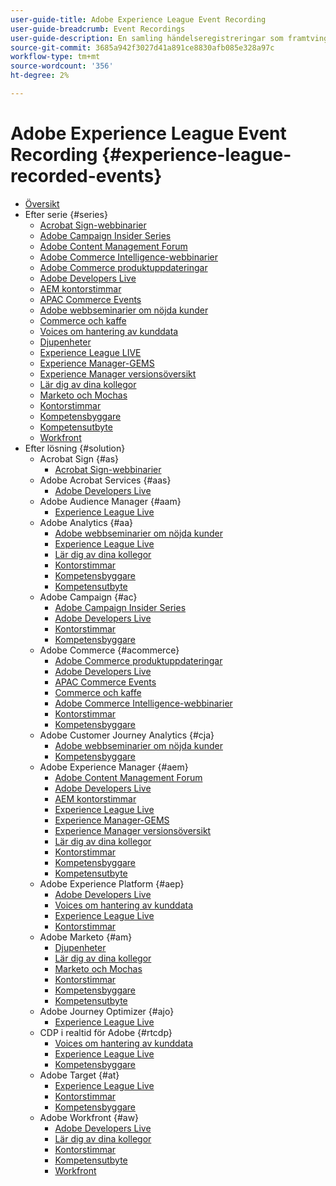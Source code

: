 ```yaml
---
user-guide-title: Adobe Experience League Event Recording
user-guide-breadcrumb: Event Recordings
user-guide-description: En samling händelseregistreringar som framtvingas vid användning av Adobe Enterprise-produkter
source-git-commit: 3685a942f3027d41a891ce8830afb085e328a97c
workflow-type: tm+mt
source-wordcount: '356'
ht-degree: 2%

---
```



# Adobe Experience League Event Recording {#experience-league-recorded-events}

+ [Översikt](overview.md)
+ Efter serie {#series}
   + [Acrobat Sign-webbinarier](https://experienceleague.adobe.com/docs/events/acrobat-sign-webinars/overview.html)
   + [Adobe Campaign Insider Series](https://experienceleague.adobe.com/docs/events/adobe-campaign-insider-recordings/overview.html)
   + [Adobe Content Management Forum](https://experienceleague.adobe.com/docs/events/adobe-content-management-forum-recordings/overview.html)
   + [Adobe Commerce Intelligence-webbinarier](https://experienceleague.adobe.com/docs/events/mbi-webinars-recordings/overview.html)
   + [Adobe Commerce produktuppdateringar](https://experienceleague.adobe.com/docs/events/adobe-commerce-product-update-recordings/overview.html)
   + [Adobe Developers Live](https://experienceleague.adobe.com/docs/events/adobe-developers-live-recordings/overview.html)
   + [AEM kontorstimmar](https://experienceleague.adobe.com/docs/events/aem-champion-office-hours/overview.html)
   + [APAC Commerce Events](https://experienceleague.adobe.com/docs/events/apac-commerce-recordings/overview.html)
   + [Adobe webbseminarier om nöjda kunder](https://experienceleague.adobe.com/docs/events/adobe-customer-success-webinar-recordings/overview.html)
   + [Commerce och kaffe](https://experienceleague.adobe.com/docs/events/commerce-and-coffee-recordings/overview.html)
   + [Voices om hantering av kunddata](https://experienceleague.adobe.com/docs/events/customer-data-management-voices-recordings/overview.html)
   + [Djupenheter](https://experienceleague.adobe.com/docs/events/deep-dives-recordings/overview.html)
   + [Experience League LIVE](https://experienceleague.adobe.com/docs/events/experience-league-live-recordings/overview.html)
   + [Experience Manager-GEMS](https://experienceleague.adobe.com/docs/events/experience-manager-gems-recordings/overview.html)
   + [Experience Manager versionsöversikt](https://experienceleague.adobe.com/docs/events/aemcs-release-update-recordings/overview.html)
   + [Lär dig av dina kollegor](https://experienceleague.adobe.com/docs/events/learn-from-your-peers-recordings/overview.html)
   + [Marketo och Mochas](https://experienceleague.adobe.com/docs/events/marketo-and-mochas-recordings/overview.html)
   + [Kontorstimmar](https://experienceleague.adobe.com/docs/events/office-hours/overview.html)
   + [Kompetensbyggare](https://experienceleague.adobe.com/docs/events/skill-builder-recordings/overview.html)
   + [Kompetensutbyte](https://experienceleague.adobe.com/docs/events/the-skill-exchange-recordings/overview.html)
   + [Workfront](https://experienceleague.adobe.com/docs/events/workfront-recordings/overview.html)
+ Efter lösning {#solution}
   + Acrobat Sign {#as}
      + [Acrobat Sign-webbinarier](https://experienceleague.adobe.com/docs/events/acrobat-sign-webinars/overview.html)
   + Adobe Acrobat Services {#aas}
      + [Adobe Developers Live](https://experienceleague.adobe.com/docs/events/adobe-developers-live-recordings/overview.html)
   + Adobe Audience Manager {#aam}
      + [Experience League Live](https://experienceleague.adobe.com/docs/events/experience-league-live-recordings/overview.html)
   + Adobe Analytics {#aa}
      + [Adobe webbseminarier om nöjda kunder](https://experienceleague.adobe.com/docs/events/adobe-customer-success-webinar-recordings/overview.html)
      + [Experience League Live](https://experienceleague.adobe.com/docs/events/experience-league-live-recordings/overview.html)
      + [Lär dig av dina kollegor](https://experienceleague.adobe.com/docs/events/learn-from-your-peers-recordings/overview.html)
      + [Kontorstimmar](https://experienceleague.adobe.com/docs/events/office-hours/overview.html)
      + [Kompetensbyggare](https://experienceleague.adobe.com/docs/events/skill-builder-recordings/overview.html)
      + [Kompetensutbyte](https://experienceleague.adobe.com/docs/events/the-skill-exchange-recordings/overview.html)
   + Adobe Campaign {#ac}
      + [Adobe Campaign Insider Series](https://experienceleague.adobe.com/docs/events/adobe-campaign-insider-recordings/overview.html)
      + [Adobe Developers Live](https://experienceleague.adobe.com/docs/events/adobe-developers-live-recordings/overview.html)
      + [Kontorstimmar](https://experienceleague.adobe.com/docs/events/office-hours/overview.html)
      + [Kompetensbyggare](https://experienceleague.adobe.com/docs/events/skill-builder-recordings/overview.html)
   + Adobe Commerce {#acommerce}
      + [Adobe Commerce produktuppdateringar](https://experienceleague.adobe.com/docs/events/adobe-commerce-product-update-recordings/overview.html)
      + [Adobe Developers Live](https://experienceleague.adobe.com/docs/events/adobe-developers-live-recordings/overview.html)
      + [APAC Commerce Events](https://experienceleague.adobe.com/docs/events/apac-commerce-recordings/overview.html)
      + [Commerce och kaffe](https://experienceleague.adobe.com/docs/events/commerce-and-coffee-recordings/overview.html)
      + [Adobe Commerce Intelligence-webbinarier](https://experienceleague.adobe.com/docs/events/mbi-webinars-recordings/overview.html)
      + [Kontorstimmar](https://experienceleague.adobe.com/docs/events/office-hours/overview.html)
      + [Kompetensbyggare](https://experienceleague.adobe.com/docs/events/skill-builder-recordings/overview.html)
   + Adobe Customer Journey Analytics {#cja}
      + [Adobe webbseminarier om nöjda kunder](https://experienceleague.adobe.com/docs/events/adobe-customer-success-webinar-recordings/overview.html)
      + [Kompetensbyggare](https://experienceleague.adobe.com/docs/events/skill-builder-recordings/overview.html)
   + Adobe Experience Manager {#aem}
      + [Adobe Content Management Forum](https://experienceleague.adobe.com/docs/events/adobe-content-management-forum-recordings/overview.html)
      + [Adobe Developers Live](https://experienceleague.adobe.com/docs/events/adobe-developers-live-recordings/overview.html)
      + [AEM kontorstimmar](https://experienceleague.adobe.com/docs/events/aem-champion-office-hours/overview.html)
      + [Experience League Live](https://experienceleague.adobe.com/docs/events/experience-league-live-recordings/overview.html)
      + [Experience Manager-GEMS](https://experienceleague.adobe.com/docs/events/experience-manager-gems-recordings/overview.html)
      + [Experience Manager versionsöversikt](https://experienceleague.adobe.com/docs/events/aemcs-release-update-recordings/overview.html)
      + [Lär dig av dina kollegor](https://experienceleague.adobe.com/docs/events/learn-from-your-peers-recordings/overview.html)
      + [Kontorstimmar](https://experienceleague.adobe.com/docs/events/office-hours/overview.html)
      + [Kompetensbyggare](https://experienceleague.adobe.com/docs/events/skill-builder-recordings/overview.html)
      + [Kompetensutbyte](https://experienceleague.adobe.com/docs/events/the-skill-exchange-recordings/overview.html)
   + Adobe Experience Platform {#aep}
      + [Adobe Developers Live](https://experienceleague.adobe.com/docs/events/adobe-developers-live-recordings/overview.html)
      + [Voices om hantering av kunddata](https://experienceleague.adobe.com/docs/events/customer-data-management-voices-recordings/overview.html)
      + [Experience League Live](https://experienceleague.adobe.com/docs/events/experience-league-live-recordings/overview.html)
      + [Kontorstimmar](https://experienceleague.adobe.com/docs/events/office-hours/overview.html)
   + Adobe Marketo {#am}
      + [Djupenheter](https://experienceleague.adobe.com/docs/events/deep-dives-recordings/overview.html)
      + [Lär dig av dina kollegor](https://experienceleague.adobe.com/docs/events/learn-from-your-peers-recordings/overview.html)
      + [Marketo och Mochas](https://experienceleague.adobe.com/docs/events/marketo-and-mochas-recordings/overview.html)
      + [Kontorstimmar](https://experienceleague.adobe.com/docs/events/office-hours/overview.html)
      + [Kompetensbyggare](https://experienceleague.adobe.com/docs/events/skill-builder-recordings/overview.html)
      + [Kompetensutbyte](https://experienceleague.adobe.com/docs/events/the-skill-exchange-recordings/overview.html)
   + Adobe Journey Optimizer {#ajo}
      + [Experience League Live](https://experienceleague.adobe.com/docs/events/experience-league-live-recordings/overview.html)
   + CDP i realtid för Adobe {#rtcdp}
      + [Voices om hantering av kunddata](https://experienceleague.adobe.com/docs/events/customer-data-management-voices-recordings/overview.html)
      + [Experience League Live](https://experienceleague.adobe.com/docs/events/experience-league-live-recordings/overview.html)
      + [Kompetensbyggare](https://experienceleague.adobe.com/docs/events/skill-builder-recordings/overview.html)
   + Adobe Target {#at}
      + [Experience League Live](https://experienceleague.adobe.com/docs/events/experience-league-live-recordings/overview.html)
      + [Kontorstimmar](https://experienceleague.adobe.com/docs/events/office-hours/overview.html)
      + [Kompetensbyggare](https://experienceleague.adobe.com/docs/events/skill-builder-recordings/overview.html)
   + Adobe Workfront {#aw}
      + [Adobe Developers Live](https://experienceleague.adobe.com/docs/events/adobe-developers-live-recordings/overview.html)
      + [Lär dig av dina kollegor](https://experienceleague.adobe.com/docs/events/learn-from-your-peers-recordings/overview.html)
      + [Kontorstimmar](https://experienceleague.adobe.com/docs/events/office-hours/overview.html)
      + [Kompetensutbyte](https://experienceleague.adobe.com/docs/events/the-skill-exchange-recordings/overview.html)
      + [Workfront](https://experienceleague.adobe.com/docs/events/workfront-recordings/overview.html)